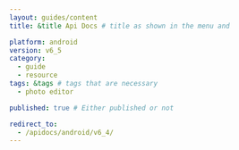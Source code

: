 ```yaml
---
layout: guides/content
title: &title Api Docs # title as shown in the menu and 

platform: android
version: v6_5
category: 
  - guide
  - resource
tags: &tags # tags that are necessary
  - photo editor 

published: true # Either published or not 

redirect_to: 
  - /apidocs/android/v6_4/
---
```

